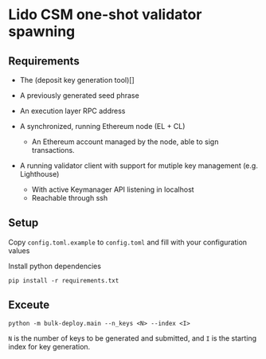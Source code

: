 # Lido CSM one-shot validator spawning

## Requirements

- The (deposit key generation tool)[]

- A previously generated seed phrase

- An execution layer RPC address
- A synchronized, running Ethereum node  (EL + CL)
    - An Ethereum account managed by the node, able to sign transactions.
- A running validator client with support for mutiple key management (e.g. Lighthouse)
    - With active Keymanager API listening in localhost
    - Reachable through ssh

## Setup

Copy `config.toml.example` to `config.toml` and fill with your configuration values

Install python dependencies

```
pip install -r requirements.txt
```


## Exceute

`python -m bulk-deploy.main --n_keys <N> --index <I>`

`N` is the number of keys to be generated and submitted, and `I` is the starting index for key generation.


